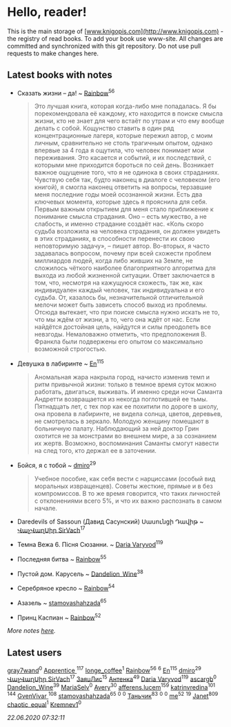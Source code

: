 # Hello, reader!
This is the main storage of [www.knigopis.com](http://www.knigopis.com) - the registry of read books.
To add your book use www-site. All changes are committed and synchronized with this git repository.
Do not use pull requests to make changes here.


## Latest books with notes
* Сказать жизни – да! ~ [Rainbow](users/109/109787328219839805802-google)<sup>56</sup>
    > Это лучшая книга, которая когда-либо мне попадалась. Я бы порекомендовала её каждому, кто находится в поиске смысла жизни, кто не знает для чего встаёт по утрам и что ему вообще делать с собой. 
    > Кощунство ставить в один ряд концентрационные лагеря, которые пережил автор, с моим личным, сравнительно не столь трагичным опытом, однако впервые за 4 года я ощутила, что человек понимает мои переживания. Это касается и событий, и их последствий, с которыми мне приходится бороться по сей день.
    > Возникает важное ощущение того, что я не одинока в своих страданиях. Чувствую себя так, будто наконец в диалоге с человеком (его книгой), я смогла наконец ответить на вопросы, терзавшие меня последние годы моей осознанной жизни. 
    > Есть два ключевых момента, которые здесь я прояснила для себя. Первым важным открытием для меня стало приближение к понимание смысла страдания. Оно – есть мужество, а не слабость, и именно страдание создаёт нас. «Коль скоро судьба возложила на человека страдания, он должен увидеть в этих страданиях, в способности перенести их свою неповторимую задачу», – пишет автор.
    > Во-вторых, я часто задавалась вопросом, почему при всей схожести проблем миллиардов людей, когда либо живших на Земле, не сложилось чёткого наиболее благоприятного алгоритма для выхода из любой жизненной ситуации. Ответ заключается в том, что, несмотря на кажущуюся схожесть, так же, как индивидуален каждый человек, так индивидуальна и его судьба. От, казалось бы, незначительной отличительной мелочи может быть зависеть способ выход из проблемы. Отсюда вытекает, что при поиске смысла нужно искать не то, что мы ждём от жизни, а то, чего она ждёт от нас. Если найдётся достойная цель, найдутся и силы преодолеть все невзгоды.
    > Немаловажно отметить, что предположения В. Франкла были подвержены его опытом со максимально возможной строгостью.

* Девушка в лабиринте ~ [En](users/333/333646551-vkontakte)<sup>115</sup>
    > Аномальная жара накрыла город, начисто изменив темп и ритм привычной жизни: только в темное время суток можно работать, двигаться, выживать. И именно среди ночи Саманта Андретти возвращается из некогда поглотившей ее тьмы. Пятнадцать лет, с тех пор как ее похитили по дороге в школу, она провела в лабиринте, не видела солнца, цветов, деревьев, не смотрелась в зеркало. Молодую женщину помещают в больничную палату. Наблюдающий за ней доктор Грин охотится не за монстрами во внешнем мире, а за сознанием их жертв. Возможно, воспоминания Саманты смогут навести на след того, кто держал ее в заточении.

* Бойся, я с тобой ~ [dmiro](users/571/5714115-vkontakte)<sup>29</sup>
    > Учебное пособие, как себя вести с нарциссами (особый вид моральных извращенцев). Советы жесткие, прямые и в без компромиссов. В то же время говорится, что таких личностей с отклонениями всего 5%, и что их важно распознать в самом начале.

* Daredevils of Sassoun (Давид Сасунский)
Սասունցի Դավիթ ~ [ՎաչՎաղՍիր SirVach](users/113/1130000004300166-yandex)<sup>17</sup>

* Темна Вежа 6. Пісня Сюзанни. ~ [Daria Varyvod](users/829/829893410524253-facebook)<sup>119</sup>

* Последняя битва ~ [Rainbow](users/109/109787328219839805802-google)<sup>55</sup>

* Пустой дом. Карусель ~ [Dandelion_Wine](users/586/58602788-vkontakte)<sup>38</sup>

* Серебряное кресло ~ [Rainbow](users/109/109787328219839805802-google)<sup>54</sup>

* Азазель ~ [stamovashahzada](users/310/310646815-vkontakte)<sup>65</sup>

* Принц Каспиан ~ [Rainbow](users/109/109787328219839805802-google)<sup>52</sup>


_More notes [here](latest_books_with_notes.md)._


## Latest users
[gray7wand](users/110/110080946273609412257-google)<sup>0</sup> 
[Apprentice ](users/528/52821952-vkontakte)<sup>117</sup> 
[longe_coffee](users/369/369557556-vkontakte)<sup>1</sup> 
[Rainbow](users/109/109787328219839805802-google)<sup>56</sup> 
[](users/104/104731829794763834502-google)<sup>6</sup> 
[En](users/333/333646551-vkontakte)<sup>115</sup> 
[dmiro](users/571/5714115-vkontakte)<sup>29</sup> 
[ՎաչՎաղՍիր SirVach](users/113/1130000004300166-yandex)<sup>17</sup> 
[ЗаяцЛис](users/112/112388384595246311466-google)<sup>15</sup> 
[Антенка](users/118/118158645037334943900-google)<sup>49</sup> 
[Daria Varyvod](users/829/829893410524253-facebook)<sup>119</sup> 
[ascargb](users/101/10125314-vkontakte)<sup>0</sup> 
[Dandelion_Wine](users/586/58602788-vkontakte)<sup>39</sup> 
[MariaSelv](users/111/111954412181372496903-google)<sup>0</sup> 
[Avery](users/567/56734832-yandex)<sup>30</sup> 
[afferens.lucem](users/196/196071655-vkontakte)<sup>159</sup> 
[katrinvredina](users/233/2336755-vkontakte)<sup>101</sup> 
[](users/115/115826717712507836033-google)<sup>144</sup> 
[GvenVivar ](users/158/158266434925901-facebook)<sup>108</sup> 
[stamovashahzada](users/310/310646815-vkontakte)<sup>65</sup> 
[](users/182/18276342038-instagram)<sup>0</sup> 
[](users/102/102300366193989005728-google)<sup>0</sup> 
[Таньчик](users/209/2096581563762610-facebook)<sup>83</sup> 
[](users/831/8317925041-instagram)<sup>0</sup> 
[](users/103/103068578327558685816-google)<sup>0</sup> 
[me](users/381/381417697-yandex)<sup>52</sup> 
[](users/153/1537586159620888-facebook)<sup>19</sup> 
[Janet](users/108/108113656204404967440-google)<sup>809</sup> 
[chaotic_equal](users/109/109533635046249857347-google)<sup>1</sup> 
[Kremnev1](users/109/109398777294736369541-google)<sup>0</sup> 


_22.06.2020 07:32:11_
